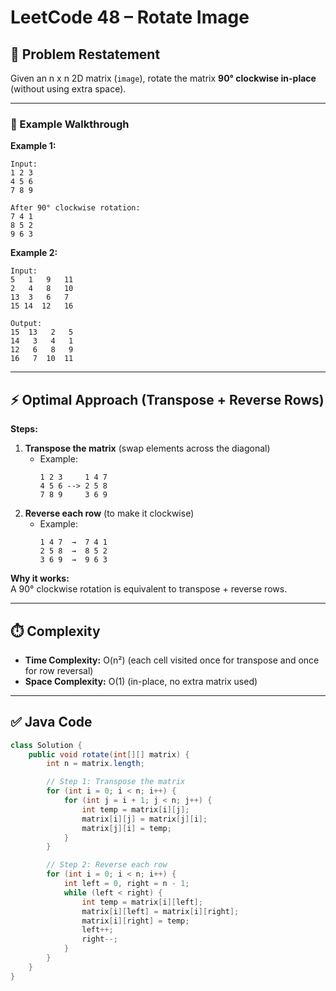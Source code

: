 # LeetCode 48 – Rotate Image

## 🔎 Problem Restatement

Given an n x n 2D matrix (`image`), rotate the matrix **90° clockwise in-place** (without using extra space).

---

### 🧩 Example Walkthrough

**Example 1:**
```
Input:
1 2 3
4 5 6
7 8 9

After 90° clockwise rotation:
7 4 1
8 5 2
9 6 3
```

**Example 2:**
```
Input:
5   1   9   11
2   4   8   10
13  3   6   7
15 14  12   16

Output:
15  13   2   5
14   3   4   1
12   6   8   9
16   7  10  11
```

---

## ⚡ Optimal Approach (Transpose + Reverse Rows)

**Steps:**
1. **Transpose the matrix** (swap elements across the diagonal)
    - Example:
      ```
      1 2 3     1 4 7
      4 5 6 --> 2 5 8
      7 8 9     3 6 9
      ```
2. **Reverse each row** (to make it clockwise)
    - Example:
      ```
      1 4 7  →  7 4 1
      2 5 8  →  8 5 2
      3 6 9  →  9 6 3
      ```

**Why it works:**  
A 90° clockwise rotation is equivalent to transpose + reverse rows.

---

## ⏱️ Complexity

- **Time Complexity:** O(n²) (each cell visited once for transpose and once for row reversal)
- **Space Complexity:** O(1) (in-place, no extra matrix used)

---

## ✅ Java Code

```java
class Solution {
    public void rotate(int[][] matrix) {
        int n = matrix.length;

        // Step 1: Transpose the matrix
        for (int i = 0; i < n; i++) {
            for (int j = i + 1; j < n; j++) {
                int temp = matrix[i][j];
                matrix[i][j] = matrix[j][i];
                matrix[j][i] = temp;
            }
        }

        // Step 2: Reverse each row
        for (int i = 0; i < n; i++) {
            int left = 0, right = n - 1;
            while (left < right) {
                int temp = matrix[i][left];
                matrix[i][left] = matrix[i][right];
                matrix[i][right] = temp;
                left++;
                right--;
            }
        }
    }
}
```
